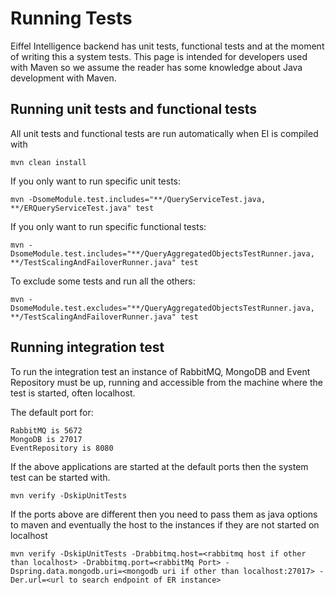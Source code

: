 # Running Tests

Eiffel Intelligence backend has unit tests, functional tests and at the moment
of writing this a system tests. This page is intended for developers used with
Maven so we assume the reader has some knowledge about Java development with Maven.

## Running unit tests and functional tests

All unit tests and functional tests are run automatically when EI is compiled with

    mvn clean install

If you only want to run specific unit tests:

    mvn -DsomeModule.test.includes="**/QueryServiceTest.java, **/ERQueryServiceTest.java" test

If you only want to run specific functional tests:

    mvn -DsomeModule.test.includes="**/QueryAggregatedObjectsTestRunner.java, **/TestScalingAndFailoverRunner.java" test

To exclude some tests and run all the others:

    mvn -DsomeModule.test.excludes="**/QueryAggregatedObjectsTestRunner.java, **/TestScalingAndFailoverRunner.java" test

## Running integration test

To run the integration test an instance of RabbitMQ, MongoDB and Event
Repository must be up, running and accessible from the machine where the test
is started, often localhost.

The default port for:

    RabbitMQ is 5672
    MongoDB is 27017
    EventRepository is 8080

If the above applications are started at the default ports then the system test
can be started with.

    mvn verify -DskipUnitTests

If the ports above are different then you need to pass them as java options to
maven and eventually the host to the instances if they are not started on localhost

    mvn verify -DskipUnitTests -Drabbitmq.host=<rabbitmq host if other than localhost> -Drabbitmq.port=<rabbitMq Port> -Dspring.data.mongodb.uri=<mongodb uri if other than localhost:27017> -Der.url=<url to search endpoint of ER instance>
